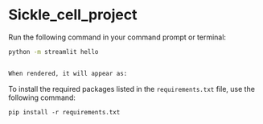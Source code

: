 # Sickle_cell_project
Run the following command in your command prompt or terminal:

```bash
python -m streamlit hello


When rendered, it will appear as:

```
To install the required packages listed in the `requirements.txt` file, use the following command:

```shell
pip install -r requirements.txt
```

